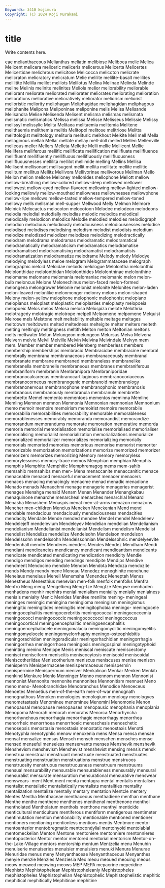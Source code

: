 ```yaml
---
Keywords: 3410 kojimura
Copyright: (C) 2024 Koji Murakami
---
```


# title

Write contents here.



eae melianthaceous Melianthus
meliatin melibiose Meliboea melic Melica Melicent melicera meliceric meliceris melicerous
Melicerta Melicertes Melicertidae melichrous melicitose Melicocca melicoton melicrate melicraton melicratory
melicratum Melie melilite melilite-basalt melilites melilitite Melilla melilot melilots Melilotus
Melina Melinae Melinda Melinde meline Melinis melinite melinites Meliola melior
meliorability meliorable meliorant meliorate meliorated meliorater meliorates meliorating melioration meliorations
meliorative melioratively meliorator meliorism meliorist melioristic meliority meliphagan Meliphagidae meliphagidan
meliphagous meliphanite Melipona Meliponinae meliponine melis Melisa Melisande Melisandra Melise
Melisenda Melisent melisma melismas melismata melismatic melismatics Melissa melissa Melisse
Melisseus Melissie Melissy melissyl melissylic Melita Melitaea melitaemia melitemia Melitene
melithaemia melithemia melitis Melitopol melitose melitriose Melitta melittologist melittology melituria
melituric melkhout Melkite Mell mell Mella mellaginous mellah Mellar mellate
mellay mell-doll melled Mellen Mellenville melleous meller Mellers Melleta Mellette
Melli mellic Mellicent Mellie Mellifera melliferous mellific mellificate mellification mellifluate
mellifluence mellifluent mellifluently mellifluous mellifluously mellifluousness mellifluousnesses mellilita mellilot mellimide
melling Mellins Mellisa Mellisent mellisonant mellisugent mellit mellita mellitate mellite
mellitic mellitum mellitus Mellitz Mellivora Mellivorinae mellivorous Mellman Mello Mellon
mellon mellone Melloney mellonides mellophone Mellott mellow mellow-breathing mellow-colored mellow-deep
mellowed mellower mellowest mellow-eyed mellow-flavored mellowing mellow-lighted mellow-looking mellowly mellow-mouthed
mellowness mellownesses mellowphone mellow-ripe mellows mellow-tasted mellow-tempered mellow-toned mellowy mells
mellsman mell-supper Mellwood Melly Melmon Melmore Melnick Melocactus melocoton melocotoon
Melodee melodeon melodeons melodia melodial melodially melodias melodic melodica melodical
melodically melodicon melodics Melodie melodied melodies melodiograph melodion melodious melodiously
melodiousness melodiousnesses melodise melodised melodises melodising melodism melodist melodists melodium
melodize melodized melodizer melodizes melodizing melodractically melodram melodrama melodramas melodramatic
melodramatical melodramatically melodramaticism melodramatics melodramatise melodramatised melodramatising melodramatist melodramatists melodramatization
melodramatize melodrame Melody melody Melodye melodying melodyless meloe melogram Melogrammataceae
melograph melographic meloid Meloidae meloids melologue Melolontha melolonthid Melolonthidae melolonthidan
Melolonthides Melolonthinae melolonthine melomame melomane melomania melomaniac melomanic melon melon-bulb
meloncus Melone Melonechinus melon-faced melon-formed melongena melongrower Melonie melonist melonite
Melonites melon-laden melon-leaved melonlike melonmonger melonry melons melon-shaped Melony melon-yellow
melophone melophonic melophonist melopiano melopianos meloplast meloplastic meloplasties meloplasty melopoeia
melopoeic Melos melos Melosa melosa Melospiza melote Melothria melotragedy melotragic
melotrope melpell Melpomene melpomene Melquist Melrose mels Melstone melt meltability
meltable meltage meltages meltdown meltdowns melted meltedness melteigite melter melters
melteth melting meltingly meltingness meltith Melton melton Meltonian meltons melts
meltwater Melun Melungeon melungeon Melursus Melva Melvena Melvern melvie Melvil
Melville Melvin Melvina Melvindale Melvyn mem mem. Member member membered
Memberg memberless members membership memberships membracid Membracidae membracine membral membrally
membrana membranaceous membranaceously membranal membranate membrane membraned membraneless membranelike membranella
membranelle membraneous membranes membraniferous membraniform membranin Membranipora Membraniporidae membranocalcareous membranocartilaginous
membranocoriaceous membranocorneous membranogenic membranoid membranology membranonervous membranophone membranophonic membranosis membranous
membranously membranula membranule membrette membretto Memel memento mementoes mementos meminna
Memlinc Memling Memnon memnon Memnonia Memnonian memnonian Memnonium memo memoir
memoire memoirism memoirist memoirs memorabile memorabilia memorabilities memorability memorable memorableness
memorablenesses memorably memoranda memorandist memorandize memorandum memorandums memorate memoration memorative
memorda memoria memorial memorialisation memorialise memorialised memorialiser memorialising memorialist memorialization
memorializations memorialize memorialized memorializer memorializes memorializing memorially memorials memoried memories
memorious memorise memorist memoriter memorizable memorization memorizations memorize memorized memorizer
memorizers memorizes memorizing Memory memory memoryless memorylessness memory-trace memos Memphian
memphian Memphis memphis Memphite Memphitic Memphremagog mems mem-sahib memsahib memsahibs
men men- Mena menaccanite menaccanitic menace menaceable menaced menaceful menacement
menacer menacers menaces menacing menacingly menacme menad menadic menadione Menado
menads Menaechmi menage menagerie menageries menagerist menages Menahga menald Menam
Menan Menander Menangkabau menaquinone menarche menarcheal menarches menarchial Menard Menasha
Menashem Menaspis menat men-at-arms menazon menazons Mencher men-children Mencius Mencken
Menckenian Mend mend mendable mendacious mendaciously mendaciousness mendacities mendacity Mendaite
Mende mended mendee Mendel mendel Mendeleev Mendelejeff mendelevium Mendeleyev Mendelian
mendelian Mendelianism mendelianism Mendelianist mendelianist Mendelism mendelism Mendelist mendelist Mendelize
mendelize Mendelsohn Mendelson mendelson Mendelssohn mendelssohn Mendelssohnian Mendelssohnic mendelyeevite Mendenhall
mender Menderes menders Mendes Mendez Mendham Mendi mendiant mendicancies mendicancy
mendicant mendicantism mendicants mendicate mendicated mendicating mendication mendicity Mendie mendigo
mendigos mending mendings mendipite Mendips Mendive mendment Mendocino mendole Mendon
Mendota Mendoza mendozite mends Mendy mendy mene Meneau Menedez meneghinite
menehune Menelaus menelaus Menell Menemsha Menendez Meneptah Menes Menestheus Menesthius
menevian men-folk menfolk menfolks Menfra Menfro Meng meng Mengelberg Meng-tze
Mengtze Mengwe menhaden menhadens menhir menhirs menial menialism meniality menially
menialness menials menialty Menic Menides Menifee menilite mening- meningeal meninges
meningic meningina meningioma meningism meningismus meningitic meningitides meningitis meningitophobia meningo-
meningocele meningocephalitis meningocerebritis meningococcal meningococcemia meningococci meningococcic meningococcocci meningococcus meningocortical
meningoencephalitic meningoencephalitis meningoencephalocele meningomalacia meningomyclitic meningomyelitis meningomyelocele meningomyelorrhaphy meningo-osteophlebitis meningorachidian
meningoradicular meningorhachidian meningorrhagia meningorrhea meningorrhoea meningosis meningospinal meningotyphoid meninting meninx
Menippe Menis meniscal meniscate meniscectomy menisci menisciform meniscitis meniscocytosis meniscoid
meniscoidal Meniscotheriidae Meniscotherium meniscus meniscuses menise menison menisperm Menispermaceae menispermaceous
menispermin menispermine Menispermum meniver Menkalinan Menkar Menken Menkib menkind Menkure
Menlo Menninger Menno mennom mennon Mennonist mennonist Mennonite mennonite mennonites
Mennonitism mennuet Meno meno meno- Menobranchidae Menobranchus Menodice Menoeceus Menoetes
Menoetius men-of-the-earth men-of-war menognath menognathous Menoken menologies menologium menology menologyes
menometastasis Menominee menominee Menomini Menomonie Menon menopausal menopause menopauses menopausic
menophania menoplania Menopoma Menorah menorah menorahs Menorca Menorhyncha menorhynchous menorrhagia
menorrhagic menorrhagy menorrhea menorrheic menorrhoea menorrhoeic menoschesis menoschetic menosepsis menostasia
menostasis menostatic menostaxis Menotti Menotyphla menotyphlic menow menoxenia mens Mensa
mensa mensae mensal mensalize mensas Mensch mensch menschen mensches mense
mensed menseful menseless menservants menses Menshevik menshevik Menshevism menshevism Menshevist
menshevist mensing mensis mensk menstrua menstrual menstruant menstruate menstruated menstruates
menstruating menstruation menstruations menstrue menstruoos menstruosity menstruous menstruousness menstruum menstruums
mensual mensurability mensurable mensurableness mensurably mensural mensuralist mensurate mensuration mensurational
mensurative menswear menswears -ment Ment ment menta mentagra mental mentalis
mentalism mentalist mentalistic mentalistically mentalists mentalities mentality mentalization mentalize mentally
mentary mentation Mentcle mentery Mentes Mentha Menthaceae menthaceous menthadiene menthan
menthane Menthe menthe menthene menthenes menthenol menthenone menthol mentholated Mentholatum
menthols menthone menthyl menticide menticultural menticulture mentiferous mentiform mentigerous mentimeter
mentimutation mention mentionability mentionable mentioned mentioner mentioners mentioning mentionless mentions
mentis Mentmore mento- mentoanterior mentobregmatic mentocondylial mentohyoid mentolabial mentomeckelian Menton
Mentone mentoniere mentonniere mentonnieres mentoposterior Mentor mentor mentored mentorial mentorism
Mentor-on-the-Lake-Village mentors mentorship mentum Mentzelia menu Menuhin menuiserie menuiseries menuisier
menuisiers menuki Menura Menurae Menuridae menus meny Menyanthaceae Menyanthaceous Menyanthes
menyie menzie Menzies Menziesia Meo meou meoued meouing meous meow
meowed meowing meows MEP MEPA mepacrine meperidine Mephisto Mephistophelean Mephistopheleanly
Mephistopheles mephistopheles Mephistophelian Mephistophelic Mephistophelistic mephitic mephitical mephitically Mephitinae mephitine
